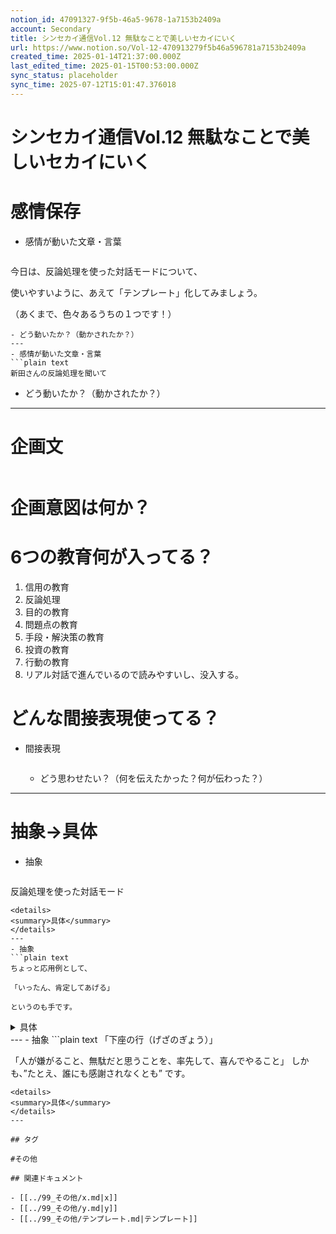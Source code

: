 ```yaml
---
notion_id: 47091327-9f5b-46a5-9678-1a7153b2409a
account: Secondary
title: シンセカイ通信Vol.12 無駄なことで美しいセカイにいく
url: https://www.notion.so/Vol-12-470913279f5b46a596781a7153b2409a
created_time: 2025-01-14T21:37:00.000Z
last_edited_time: 2025-01-15T00:53:00.000Z
sync_status: placeholder
sync_time: 2025-07-12T15:01:47.376018
---
```

# シンセカイ通信Vol.12 無駄なことで美しいセカイにいく

# 感情保存
- 感情が動いた文章・言葉
  ```plain text
今日は、反論処理を使った対話モードについて、

使いやすいように、あえて「テンプレート」化してみましょう。

（あくまで、色々あるうちの１つです！）
  ```
  - どう動いたか？（動かされたか？） 
---
- 感情が動いた文章・言葉
  ```plain text
新田さんの反論処理を聞いて
  ```
  - どう動いたか？（動かされたか？） 
---
# 企画文
  ```plain text

  ```
# 企画意図は何か？
# 6つの教育何が入ってる？
1. 信用の教育
  1. 反論処理
1. 目的の教育
1. 問題点の教育
1. 手段・解決策の教育
1. 投資の教育
1. 行動の教育
  1. リアル対話で進んでいるので読みやすいし、没入する。
# どんな間接表現使ってる？
- 間接表現
  ```plain text

  ```
  - どう思わせたい？（何を伝えたかった？何が伝わった？）
---
# 抽象→具体
- 抽象
  ```plain text
反論処理を使った対話モード
  ```
  <details>
  <summary>具体</summary>
  </details>
---
- 抽象
  ```plain text
ちょっと応用例として、

「いったん、肯定してあげる」

というのも手です。
  ```
  <details>
  <summary>具体</summary>
  </details>
---
- 抽象
  ```plain text
「下座の行（げざのぎょう）」

「人が嫌がること、無駄だと思うことを、率先して、喜んでやること」
しかも、”たとえ、誰にも感謝されなくとも” です。
  ```
  <details>
  <summary>具体</summary>
  </details>
---

## タグ

#その他 

## 関連ドキュメント

- [[../99_その他/x.md|x]]
- [[../99_その他/y.md|y]]
- [[../99_その他/テンプレート.md|テンプレート]]
